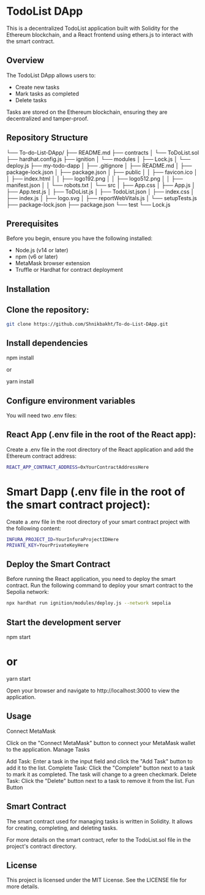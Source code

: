 # TodoList DApp

This is a decentralized TodoList application built with Solidity for the Ethereum blockchain, and a React frontend using ethers.js to interact with the smart contract.

## Overview

The TodoList DApp allows users to:

- Create new tasks
- Mark tasks as completed
- Delete tasks

Tasks are stored on the Ethereum blockchain, ensuring they are decentralized and tamper-proof.

## Repository Structure

└── To-do-List-DApp/
├── README.md
├── contracts
│ └── ToDoList.sol
├── hardhat.config.js
├── ignition
│ └── modules
│ ├── Lock.js
│ └── deploy.js
├── my-todo-dapp
│ ├── .gitignore
│ ├── README.md
│ ├── package-lock.json
│ ├── package.json
│ ├── public
│ │ ├── favicon.ico
│ │ ├── index.html
│ │ ├── logo192.png
│ │ ├── logo512.png
│ │ ├── manifest.json
│ │ └── robots.txt
│ └── src
│ ├── App.css
│ ├── App.js
│ ├── App.test.js
│ ├── ToDoList.js
│ ├── TodoList.json
│ ├── index.css
│ ├── index.js
│ ├── logo.svg
│ ├── reportWebVitals.js
│ └── setupTests.js
├── package-lock.json
├── package.json
└── test
└── Lock.js

## Prerequisites

Before you begin, ensure you have the following installed:

- Node.js (v14 or later)
- npm (v6 or later)
- MetaMask browser extension
- Truffle or Hardhat for contract deployment

## Installation

## Clone the repository:

```bash
git clone https://github.com/Shnikbakht/To-do-List-DApp.git
```

## Install dependencies

npm install

or

yarn install

## Configure environment variables

You will need two .env files:

## React App (.env file in the root of the React app):

Create a .env file in the root directory of the React application and add the Ethereum contract address:

```sh
REACT_APP_CONTRACT_ADDRESS=0xYourContractAddressHere
```

# Smart Dapp (.env file in the root of the smart contract project):

Create a .env file in the root directory of your smart contract project with the following content:

```sh
INFURA_PROJECT_ID=YourInfuraProjectIDHere
PRIVATE_KEY=YourPrivateKeyHere
```

## Deploy the Smart Contract

Before running the React application, you need to deploy the smart contract. Run the following command to deploy your smart contract to the Sepolia network:

```sh
npx hardhat run ignition/modules/deploy.js --network sepolia
```

## Start the development server

npm start

# or

yarn start

Open your browser and navigate to http://localhost:3000 to view the application.

## Usage

Connect MetaMask

Click on the "Connect MetaMask" button to connect your MetaMask wallet to the application.
Manage Tasks

Add Task: Enter a task in the input field and click the "Add Task" button to add it to the list.
Complete Task: Click the "Complete" button next to a task to mark it as completed. The task will change to a green checkmark.
Delete Task: Click the "Delete" button next to a task to remove it from the list.
Fun Button

## Smart Contract

The smart contract used for managing tasks is written in Solidity. It allows for creating, completing, and deleting tasks.

For more details on the smart contract, refer to the TodoList.sol file in the project's contract directory.

## License

This project is licensed under the MIT License. See the LICENSE file for more details.
